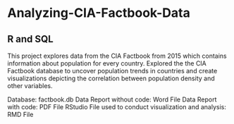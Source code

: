 # Analyzing-CIA-Factbook-Data
## R and SQL

This project explores data from the CIA Factbook from 2015 which contains information about population for every country. 
Explored the the CIA Factbook database to uncover population trends in countries and create visualizations depicting the correlation between population density and other variables.

Database: factbook.db
Data Report without code: Word File
Data Report with code: PDF File
RStudio File used to conduct visualization and analysis: RMD File
